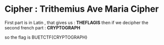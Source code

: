 # Cipher : Trithemius Ave Maria Cipher 


First part is in Latin , that gives us : **THEFLAGIS**
then if we decipher the second french part : **CRYPTOGRAPH**


so the flag is BUETCTF{CRYPTOGRAPH}